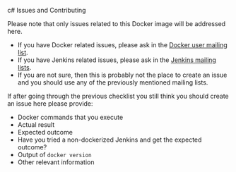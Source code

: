 c# Issues and Contributing

Please note that only issues related to this Docker image will be addressed here.

* If you have Docker related issues, please ask in the [Docker user mailing list](https://groups.google.com/forum/#!forum/docker-user).
* If you have Jenkins related issues, please ask in the [Jenkins mailing lists](https://jenkins-ci.org/content/mailing-lists).
* If you are not sure, then this is probably not the place to create an issue and you should use any of the previously mentioned mailing lists.

If after going through the previous checklist you still think you should create an issue here please provide:

* Docker commands that you execute
* Actual result
* Expected outcome
* Have you tried a non-dockerized Jenkins and get the expected outcome?
* Output of `docker version`
* Other relevant information
